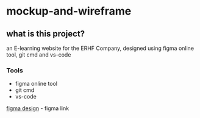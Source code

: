 # mockup-and-wireframe

##  what is this project?  
an E-learning  website for the ERHF Company,
designed using figma online tool, git cmd and vs-code

###  Tools
- figma online tool
- git cmd
- vs-code


[figma design](https://www.figma.com/file/mb7MWSNvJH04qbdXxIN5gp/Mockup-and-Wireframe?node-id=0%3A1&t=QECwKr3wzRqMRLH1-0) - figma link

